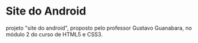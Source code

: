# Site do Android
projeto "site do android", proposto pelo professor Gustavo Guanabara, no módulo 2 do curso de HTML5 e CSS3.
